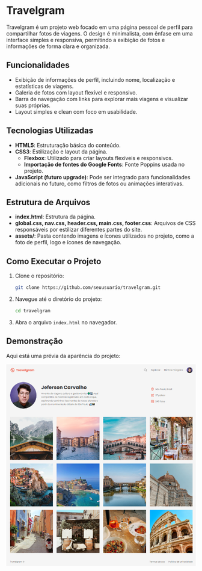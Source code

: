 # Travelgram

Travelgram é um projeto web focado em uma página pessoal de perfil para compartilhar fotos de viagens. O design é minimalista, com ênfase em uma interface simples e responsiva, permitindo a exibição de fotos e informações de forma clara e organizada.

## Funcionalidades

- Exibição de informações de perfil, incluindo nome, localização e estatísticas de viagens.
- Galeria de fotos com layout flexível e responsivo.
- Barra de navegação com links para explorar mais viagens e visualizar suas próprias.
- Layout simples e clean com foco em usabilidade.
  
## Tecnologias Utilizadas

- **HTML5**: Estruturação básica do conteúdo.
- **CSS3**: Estilização e layout da página.
  - **Flexbox**: Utilizado para criar layouts flexíveis e responsivos.
  - **Importação de fontes do Google Fonts**: Fonte Poppins usada no projeto.
- **JavaScript (futuro upgrade)**: Pode ser integrado para funcionalidades adicionais no futuro, como filtros de fotos ou animações interativas.

## Estrutura de Arquivos

- **index.html**: Estrutura da página.
- **global.css, nav.css, header.css, main.css, footer.css**: Arquivos de CSS responsáveis por estilizar diferentes partes do site.
- **assets/**: Pasta contendo imagens e ícones utilizados no projeto, como a foto de perfil, logo e ícones de navegação.

## Como Executar o Projeto

1. Clone o repositório:
   ```bash
   git clone https://github.com/seuusuario/travelgram.git
   ```
   
2. Navegue até o diretório do projeto:
   ```bash
   cd travelgram
   ```

3. Abra o arquivo `index.html` no navegador.

## Demonstração

Aqui está uma prévia da aparência do projeto:

![Travelgram](https://github.com/kjeehcs/Projeto-Travelgram/blob/main/assets/images/Projeto-Travelgram.PNG)
